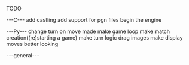 TODO

---C---
add castling
add support for pgn files
begin the engine

---Py---
change turn on move made
make game loop
make match creation((re)starting a game)
make turn logic
drag images
make display moves better looking

---general---
